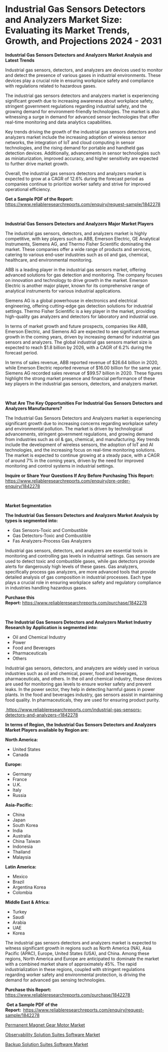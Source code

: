 <p><h1>Industrial Gas Sensors Detectors and Analyzers Market Size: Evaluating its Market Trends, Growth, and Projections 2024 - 2031</h1></p><p><strong>Industrial Gas Sensors Detectors and Analyzers Market Analysis and Latest Trends</strong></p>
<p><p>Industrial gas sensors, detectors, and analyzers are devices used to monitor and detect the presence of various gases in industrial environments. These devices play a crucial role in ensuring workplace safety and compliance with regulations related to hazardous gases.</p><p>The industrial gas sensors detectors and analyzers market is experiencing significant growth due to increasing awareness about workplace safety, stringent government regulations regarding industrial safety, and the growing demand for environment-friendly technologies. The market is also witnessing a surge in demand for advanced sensor technologies that offer real-time monitoring and data analytics capabilities.</p><p>Key trends driving the growth of the industrial gas sensors detectors and analyzers market include the increasing adoption of wireless sensor networks, the integration of IoT and cloud computing in sensor technologies, and the rising demand for portable and handheld gas detection devices. Additionally, advancements in sensor technologies such as miniaturization, improved accuracy, and higher sensitivity are expected to further drive market growth.</p><p>Overall, the industrial gas sensors detectors and analyzers market is expected to grow at a CAGR of 12.6% during the forecast period as companies continue to prioritize worker safety and strive for improved operational efficiency.</p></p>
<p><strong>Get a Sample PDF of the Report:&nbsp;</strong> <a href="https://www.reliableresearchreports.com/enquiry/request-sample/1842278">https://www.reliableresearchreports.com/enquiry/request-sample/1842278</a></p>
<p>&nbsp;</p>
<p><strong>Industrial Gas Sensors Detectors and Analyzers Major Market Players</strong></p>
<p><p>The industrial gas sensors, detectors, and analyzers market is highly competitive, with key players such as ABB, Emerson Electric, GE Analytical Instruments, Siemens AG, and Thermo Fisher Scientific dominating the market. These companies offer a wide range of products and services, catering to various end-user industries such as oil and gas, chemical, healthcare, and environmental monitoring.</p><p>ABB is a leading player in the industrial gas sensors market, offering advanced solutions for gas detection and monitoring. The company focuses on innovation and technology to drive growth in the market. Emerson Electric is another major player, known for its comprehensive range of analytical instruments for various industrial applications.</p><p>Siemens AG is a global powerhouse in electronics and electrical engineering, offering cutting-edge gas detection solutions for industrial settings. Thermo Fisher Scientific is a key player in the market, providing high-quality gas analyzers and detectors for laboratory and industrial use.</p><p>In terms of market growth and future prospects, companies like ABB, Emerson Electric, and Siemens AG are expected to see significant revenue growth in the coming years, driven by increasing demand for industrial gas sensors and analyzers. The global industrial gas sensors market size is expected to reach $1.8 billion by 2026, with a CAGR of 6.2% during the forecast period.</p><p>In terms of sales revenue, ABB reported revenue of $26.64 billion in 2020, while Emerson Electric reported revenue of $16.00 billion for the same year. Siemens AG recorded sales revenue of $99.57 billion in 2020. These figures highlight the strong market presence and financial performance of these key players in the industrial gas sensors, detectors, and analyzers market.</p></p>
<p>&nbsp;</p>
<p><strong>What Are The Key Opportunities For Industrial Gas Sensors Detectors and Analyzers Manufacturers?</strong></p>
<p><p>The Industrial Gas Sensors Detectors and Analyzers market is experiencing significant growth due to increasing concerns regarding workplace safety and environmental pollution. The market is driven by technological advancements, stringent government regulations, and growing demand from industries such as oil & gas, chemical, and manufacturing. Key trends include the development of wireless sensors, the adoption of IoT and AI technologies, and the increasing focus on real-time monitoring solutions. The market is expected to continue growing at a steady pace, with a CAGR of around 7% in the coming years, driven by the need for improved monitoring and control systems in industrial settings.</p></p>
<p><strong>Inquire or Share Your Questions If Any Before Purchasing This Report:</strong> <a href="https://www.reliableresearchreports.com/enquiry/pre-order-enquiry/1842278">https://www.reliableresearchreports.com/enquiry/pre-order-enquiry/1842278</a></p>
<p>&nbsp;</p>
<p><strong>Market Segmentation</strong></p>
<p><strong>The Industrial Gas Sensors Detectors and Analyzers Market Analysis by types is segmented into:</strong></p>
<p><ul><li>Gas Sensors-Toxic and Combustible</li><li>Gas Detectors-Toxic and Combustible</li><li>Fas Analyzers-Process Gas Analyzers</li></ul></p>
<p><p>Industrial gas sensors, detectors, and analyzers are essential tools in monitoring and controlling gas levels in industrial settings. Gas sensors are used to detect toxic and combustible gases, while gas detectors provide alerts for dangerously high levels of these gases. Gas analyzers, specifically process gas analyzers, are more advanced tools that provide detailed analysis of gas composition in industrial processes. Each type plays a crucial role in ensuring workplace safety and regulatory compliance in industries handling hazardous gases.</p></p>
<p><strong>Purchase this Report:&nbsp;</strong><a href="https://www.reliableresearchreports.com/purchase/1842278">https://www.reliableresearchreports.com/purchase/1842278</a></p>
<p>&nbsp;</p>
<p><strong>The Industrial Gas Sensors Detectors and Analyzers Market Industry Research by Application is segmented into:</strong></p>
<p><ul><li>Oil and Chemical Industry</li><li>Power</li><li>Food and Beverages</li><li>Pharmaceuticals</li><li>Others</li></ul></p>
<p><p>Industrial gas sensors, detectors, and analyzers are widely used in various industries such as oil and chemical, power, food and beverages, pharmaceuticals, and others. In the oil and chemical industry, these devices are used for monitoring gas levels to ensure worker safety and prevent leaks. In the power sector, they help in detecting harmful gases in power plants. In the food and beverages industry, gas sensors assist in maintaining food quality. In pharmaceuticals, they are used for ensuring product purity.</p></p>
<p><a href="https://www.reliableresearchreports.com/industrial-gas-sensors-detectors-and-analyzers-r1842278">&nbsp;https://www.reliableresearchreports.com/industrial-gas-sensors-detectors-and-analyzers-r1842278</a></p>
<p><strong>In terms of Region, the Industrial Gas Sensors Detectors and Analyzers Market Players available by Region are:</strong></p>
<p>
    <p> <strong> North America: </strong>
        <ul>
            <li>United States</li>
            <li>Canada</li>
        </ul>
        </p> 
    <p> <strong> Europe: </strong>
        <ul>
            <li>Germany</li>
            <li>France</li>
            <li>U.K.</li>
            <li>Italy</li>
            <li>Russia</li>
        </ul>
        </p> 
    <p> <strong> Asia-Pacific: </strong>
        <ul>
            <li>China</li>
            <li>Japan</li>
            <li>South Korea</li>
            <li>India</li>
            <li>Australia</li>
            <li>China Taiwan</li>
            <li>Indonesia</li>
            <li>Thailand</li>
            <li>Malaysia</li>
        </ul>
        </p> 
    <p> <strong> Latin America: </strong>
        <ul>
            <li>Mexico</li>
            <li>Brazil</li>
            <li>Argentina Korea</li>
            <li>Colombia</li>
        </ul>
        </p> 
    <p> <strong> Middle East & Africa: </strong>
        <ul>
            <li>Turkey</li>
            <li>Saudi</li>
            <li>Arabia</li>
            <li>UAE</li>
            <li>Korea</li>
        </ul>
    </p>
    </p>
<p><p>The industrial gas sensors detectors and analyzers market is expected to witness significant growth in regions such as North America (NA), Asia Pacific (APAC), Europe, United States (USA), and China. Among these regions, North America and Europe are anticipated to dominate the market with a combined market share of approximately 45%. The rapid industrialization in these regions, coupled with stringent regulations regarding worker safety and environmental protection, is driving the demand for advanced gas sensing technologies.</p></p>
<p><strong>Purchase this Report: </strong><a href="https://www.reliableresearchreports.com/purchase/1842278">https://www.reliableresearchreports.com/purchase/1842278</a></p>
<p>&nbsp;<strong>Get a Sample PDF of the Report:&nbsp;&nbsp;</strong><a href="https://www.reliableresearchreports.com/enquiry/request-sample/1842278">https://www.reliableresearchreports.com/enquiry/request-sample/1842278</a></p>
<p><strong></strong></p>
<p><p><a href="https://medium.com/@dan.murray5879/global-permanent-magnet-gear-motor-industry-research-report-competitive-landscape-market-size-1972d5dbcbbb">Permanent Magnet Gear Motor Market</a></p><p><a href="https://github.com/anggakarna133/Market-Research-Report-List-1/blob/main/observability-solution-suites-software-market.md">Observability Solution Suites Software Market</a></p><p><a href="https://github.com/ochgvvcj16/Market-Research-Report-List-1/blob/main/backup-solution-suites-software-market.md">Backup Solution Suites Software Market</a></p></p>
